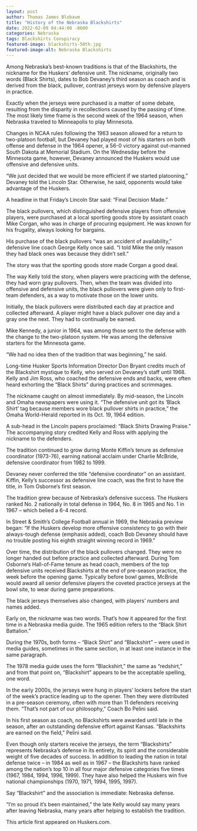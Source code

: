 ```yaml
---
layout: post
author: Thomas James Blobaum 
title: "History of the Nebraska Blackshirts"
date: 2022-02-09 04:44:00 -0600
categories: Nebraska 
tags: Blackshirts Conspiracy 
featured-image: blackshirts-50th.jpg
featured-image-alt: Nebraska Blackshirts 
---
```

Among Nebraska’s best-known traditions is that of the Blackshirts, the nickname for the Huskers’ defensive unit. The nickname, originally two words (Black Shirts), dates to Bob Devaney’s third season as coach and is derived from the black, pullover, contrast jerseys worn by defensive players in practice.

Exactly when the jerseys were purchased is a matter of some debate, resulting from the disparity in recollections caused by the passing of time. The most likely time frame is the second week of the 1964 season, when Nebraska traveled to Minneapolis to play Minnesota.

Changes in NCAA rules following the 1963 season allowed for a return to two-platoon football, but Devaney had played most of his starters on both offense and defense in the 1964 opener, a 56-0 victory against out-manned South Dakota at Memorial Stadium. On the Wednesday before the Minnesota game, however, Devaney announced the Huskers would use offensive and defensive units.

“We just decided that we would be more efficient if we started platooning,” Devaney told the Lincoln Star. Otherwise, he said, opponents would take advantage of the Huskers.

A headline in that Friday’s Lincoln Star said: “Final Decision Made.”

The black pullovers, which distinguished defensive players from offensive players, were purchased at a local sporting goods store by assistant coach Mike Corgan, who was in charge of procuring equipment. He was known for his frugality, always looking for bargains.

His purchase of the black pullovers “was an accident of availability,” defensive line coach George Kelly once said. “I told Mike the only reason they had black ones was because they didn’t sell.”

The story was that the sporting goods store made Corgan a good deal.

The way Kelly told the story, when players were practicing with the defense, they had worn gray pullovers. Then, when the team was divided into offensive and defensive units, the black pullovers were given only to first-team defenders, as a way to motivate those on the lower units.

Initially, the black pullovers were distributed each day at practice and collected afterward. A player might have a black pullover one day and a gray one the next. They had to continually be earned.

Mike Kennedy, a junior in 1964, was among those sent to the defense with the change to the two-platoon system. He was among the defensive starters for the Minnesota game.

“We had no idea then of the tradition that was beginning,” he said.

Long-time Husker Sports Information Director Don Bryant credits much of the Blackshirt mystique to Kelly, who served on Devaney’s staff until 1968. Kelly and Jim Ross, who coached the defensive ends and backs, were often heard exhorting the “Black Shirts” during practices and scrimmages.

The nickname caught on almost immediately. By mid-season, the Lincoln and Omaha newspapers were using it. “The defensive unit got its ‘Black Shirt’ tag because members wore black pullover shirts in practice,” the Omaha World-Herald reported in its Oct. 19, 1964 edition.

A sub-head in the Lincoln papers proclaimed: “Black Shirts Drawing Praise.” The accompanying story credited Kelly and Ross with applying the nickname to the defenders.

The tradition continued to grow during Monte Kiffin’s tenure as defensive coordinator (1973-76), earning national acclaim under Charlie McBride, defensive coordinator from 1982 to 1999.

Devaney never conferred the title “defensive coordinator” on an assistant. Kiffin, Kelly’s successor as defensive line coach, was the first to have the title, in Tom Osborne‘s first season.

The tradition grew because of Nebraska’s defensive success. The Huskers ranked No. 2 nationally in total defense in 1964, No. 8 in 1965 and No. 1 in 1967 – which belied a 6-4 record.

In Street & Smith’s College Football annual in 1969, the Nebraska preview began: “If the Huskers develop more offensive consistency to go with their always-tough defense (emphasis added), coach Bob Devaney should have no trouble posting his eighth straight winning record in 1969.”

Over time, the distribution of the black pullovers changed. They were no longer handed out before practice and collected afterward. During Tom Osborne‘s Hall-of-Fame tenure as head coach, members of the top defensive units received Blackshirts at the end of pre-season practice, the week before the opening game. Typically before bowl games, McBride would award all senior defensive players the coveted practice jerseys at the bowl site, to wear during game preparations.

The black jerseys themselves also changed, with players’ numbers and names added.

Early on, the nickname was two words. That’s how it appeared for the first time in a Nebraska media guide. The 1965 edition refers to the “Black Shirt Battalion.”

During the 1970s, both forms – “Black Shirt” and “Blackshirt” – were used in media guides, sometimes in the same section, in at least one instance in the same paragraph.

The 1978 media guide uses the form “Blackshirt,” the same as “redshirt,” and from that point on, “Blackshirt” appears to be the acceptable spelling, one word.

In the early 2000s, the jerseys were hung in players’ lockers before the start of the week’s practice leading up to the opener. Then they were distributed in a pre-season ceremony, often with more than 11 defenders receiving them. “That’s not part of our philosophy,” Coach Bo Pelini said.

In his first season as coach, no Blackshirts were awarded until late in the season, after an outstanding defensive effort against Kansas. “Blackshirts are earned on the field,” Pelini said.

Even though only starters receive the jerseys, the term “Blackshirts” represents Nebraska’s defense in its entirety, its spirit and the considerable weight of five decades of success. In addition to leading the nation in total defense twice – in 1984 as well as in 1967 – the Blackshirts have ranked among the nation’s top 10 in all four major defensive categories five times (1967, 1984, 1994, 1996, 1999). They have also helped the Huskers win five national championships (1970, 1971, 1994, 1995, 1997).

Say “Blackshirt” and the association is immediate: Nebraska defense.

“I’m so proud it’s been maintained,” the late Kelly would say many years after leaving Nebraska, many years after helping to establish the tradition.

This article first appeared on Huskers.com.

<a href="https://huskers.com/news/2018/1/26/211694410.aspx" data-iframely-url></a>
